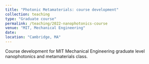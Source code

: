 ```yaml
---
title: "Photonic Metamaterials: course development"
collection: teaching
type: "Graduate course"
permalink: /teaching/2022-nanophotonics-course
venue: "MIT, Mechanical Engineering"
date: 
location: "Cambridge, MA"
---
```


Course development for MIT Mechanical Engineering graduate level nanophotonics and metamaterials class.
